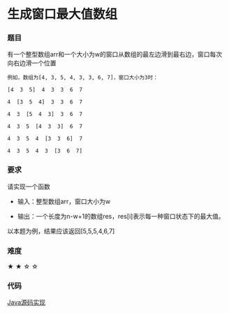 
# 生成窗口最大值数组

### 题目

有一个整型数组arr和一个大小为w的窗口从数组的最左边滑到最右边，窗口每次向右边滑一个位置

    例如，数组为[4, 3, 5, 4, 3, 3, 6, 7]，窗口大小为3时：

    [4  3  5]  4  3  3  6  7

    4  [3  5  4]  3  3  6  7

    4  3  [5  4  3]  3  6  7

    4  3  5  [4  3  3]  6  7

    4  3  5  4  [3  3  6]  7

    4  3  5  4  3  [3  6  7]


### 要求

请实现一个函数

 - 输入：整型数组arr，窗口大小为w

 - 输出：一个长度为n-w+1的数组res，res[i]表示每一种窗口状态下的最大值。

以本题为例，结果应该返回[5,5,5,4,6,7]

### 难度

 ★ ★ ☆ ☆

### 代码

 [Java源码实现](../../src/Stack/Stack7.java)
